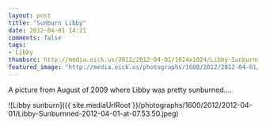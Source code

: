 ```yaml
---
layout: post
title: "Sunburn Libby"
date: 2012-04-01 14:21
comments: false
tags: 
- Libby
thumbsrc: http://media.eick.us/2012/2012-04-01/1024x1024/Libby-Sunburnned-2012-04-01-at-07.53.50.jpeg
featured_image: "http://media.eick.us/photographs/1600/2012/2012-04-01/Libby-Sunburnned-2012-04-01-at-07.53.50.jpeg"
---
```

A picture from August of 2009 where Libby was pretty sunburned....



![Libby sunburn]({{ site.mediaUrlRoot }}/photographs/1600/2012/2012-04-01/Libby-Sunburnned-2012-04-01-at-07.53.50.jpeg)
